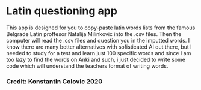 # Latin questioning app
 This app is designed for you to copy-paste latin words lists from the famous Belgrade Latin proffesor Natalija Milinkovic into the .csv files. Then the computer will read the .csv files and question you in the imputted words. I know there are many better alternatives with sofisticated AI out there, but I needed to study for a test and learn just 100 specific words and since I am too lazy to find the words on Anki and such, i just decided to write some code which will understand the teachers format of writing words.
### Credit: Konstantin Colovic 2020
